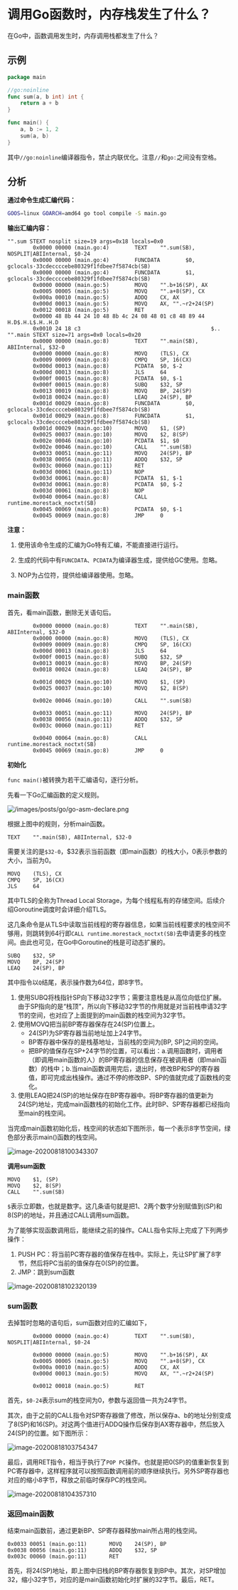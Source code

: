 # 调用Go函数时，内存栈发生了什么？

在Go中，函数调用发生时，内存调用栈都发生了什么？

## 示例

```go
package main

//go:noinline
func sum(a, b int) int {
	return a + b
}

func main() {
	a, b := 1, 2
	sum(a, b)
}
```

其中`//go:noinline`编译器指令，禁止内联优化。注意`//`和`go:`之间没有空格。


## 分析

**通过命令生成汇编代码：**

```bash
GOOS=linux GOARCH=amd64 go tool compile -S main.go
```

**输出汇编内容：**


```
"".sum STEXT nosplit size=19 args=0x18 locals=0x0
        0x0000 00000 (main.go:4)        TEXT    "".sum(SB), NOSPLIT|ABIInternal, $0-24
        0x0000 00000 (main.go:4)        FUNCDATA        $0, gclocals·33cdeccccebe80329f1fdbee7f5874cb(SB)
        0x0000 00000 (main.go:4)        FUNCDATA        $1, gclocals·33cdeccccebe80329f1fdbee7f5874cb(SB)
        0x0000 00000 (main.go:5)        MOVQ    "".b+16(SP), AX
        0x0005 00005 (main.go:5)        MOVQ    "".a+8(SP), CX
        0x000a 00010 (main.go:5)        ADDQ    CX, AX
        0x000d 00013 (main.go:5)        MOVQ    AX, "".~r2+24(SP)
        0x0012 00018 (main.go:5)        RET
        0x0000 48 8b 44 24 10 48 8b 4c 24 08 48 01 c8 48 89 44  H.D$.H.L$.H..H.D
        0x0010 24 18 c3                                         $..
"".main STEXT size=71 args=0x0 locals=0x20
        0x0000 00000 (main.go:8)        TEXT    "".main(SB), ABIInternal, $32-0
        0x0000 00000 (main.go:8)        MOVQ    (TLS), CX
        0x0009 00009 (main.go:8)        CMPQ    SP, 16(CX)
        0x000d 00013 (main.go:8)        PCDATA  $0, $-2
        0x000d 00013 (main.go:8)        JLS     64
        0x000f 00015 (main.go:8)        PCDATA  $0, $-1
        0x000f 00015 (main.go:8)        SUBQ    $32, SP
        0x0013 00019 (main.go:8)        MOVQ    BP, 24(SP)
        0x0018 00024 (main.go:8)        LEAQ    24(SP), BP
        0x001d 00029 (main.go:8)        FUNCDATA        $0, gclocals·33cdeccccebe80329f1fdbee7f5874cb(SB)
        0x001d 00029 (main.go:8)        FUNCDATA        $1, gclocals·33cdeccccebe80329f1fdbee7f5874cb(SB)
        0x001d 00029 (main.go:10)       MOVQ    $1, (SP)
        0x0025 00037 (main.go:10)       MOVQ    $2, 8(SP)
        0x002e 00046 (main.go:10)       PCDATA  $1, $0
        0x002e 00046 (main.go:10)       CALL    "".sum(SB)
        0x0033 00051 (main.go:11)       MOVQ    24(SP), BP
        0x0038 00056 (main.go:11)       ADDQ    $32, SP
        0x003c 00060 (main.go:11)       RET
        0x003d 00061 (main.go:11)       NOP
        0x003d 00061 (main.go:8)        PCDATA  $1, $-1
        0x003d 00061 (main.go:8)        PCDATA  $0, $-2
        0x003d 00061 (main.go:8)        NOP
        0x0040 00064 (main.go:8)        CALL    runtime.morestack_noctxt(SB)
        0x0045 00069 (main.go:8)        PCDATA  $0, $-1
        0x0045 00069 (main.go:8)        JMP     0
```

**注意：**

1. 使用该命令生成的汇编为Go特有汇编，不能直接进行运行。

2. 生成的代码中有`FUNCDATA`、`PCDATA`为编译器生成，提供给GC使用。忽略。

3. NOP为占位符，提供给编译器使用。忽略。


### main函数

首先，看main函数，删除无关语句后。

```
        0x0000 00000 (main.go:8)        TEXT    "".main(SB), ABIInternal, $32-0
        0x0000 00000 (main.go:8)        MOVQ    (TLS), CX
        0x0009 00009 (main.go:8)        CMPQ    SP, 16(CX)
        0x000d 00013 (main.go:8)        JLS     64
        0x000f 00015 (main.go:8)        SUBQ    $32, SP
        0x0013 00019 (main.go:8)        MOVQ    BP, 24(SP)
        0x0018 00024 (main.go:8)        LEAQ    24(SP), BP

        0x001d 00029 (main.go:10)       MOVQ    $1, (SP)
        0x0025 00037 (main.go:10)       MOVQ    $2, 8(SP)

        0x002e 00046 (main.go:10)       CALL    "".sum(SB)

        0x0033 00051 (main.go:11)       MOVQ    24(SP), BP
        0x0038 00056 (main.go:11)       ADDQ    $32, SP
        0x003c 00060 (main.go:11)       RET

        0x0040 00064 (main.go:8)        CALL    runtime.morestack_noctxt(SB)
        0x0045 00069 (main.go:8)        JMP     0
```



**初始化**

`func main()`被转换为若干汇编语句，逐行分析。



先看一下Go汇编函数的定义规则。



![/images/posts/go/go-asm-declare.png](go-asm-declare.png)



根据上图中的规则，分析main函数。

```
TEXT    "".main(SB), ABIInternal, $32-0
```

需要关注的是`$32-0`，$32表示当前函数（即main函数）的栈大小，0表示参数的大小，当前为0。




```
MOVQ    (TLS), CX
CMPQ    SP, 16(CX)
JLS     64
```

其中TLS的全称为Thread Local Storage，为每个线程私有的存储空间。后续介绍Goroutine调度时会详细介绍TLS。

这几条命令是从TLS中读取当前线程的寄存器信息，如果当前线程要求的栈空间不够用，则跳转到64行即`CALL runtime.morestack_noctxt(SB)`去申请更多的栈空间。由此也可见，在Go中Goroutine的栈是可动态扩展的。




```
SUBQ    $32, SP
MOVQ    BP, 24(SP)
LEAQ    24(SP), BP
```

其中指令以`Q`结尾，表示操作数为64位，即8字节。

1. 使用SUBQ将栈指针SP向下移动32字节；需要注意栈是从高位向低位扩展。由于SP指向的是“栈顶”，所以向下移动32字节的作用就是对当前栈申请32字节的空间，也对应了上面提到的main函数的栈空间为32字节。
2. 使用MOVQ把当前BP寄存器保存在24(SP)位置上。
   - 24(SP)为SP寄存器当前地址加上24字节。
   - BP寄存器中保存的是栈基地址，当前栈的空间为[BP, SP]之间的空间。
   - 把BP的值保存在SP+24字节的位置，可以看出：a.调用函数时，调用者（即调用main函数的人）的BP寄存器的信息保存在被调用者（即main函数）的栈中；b.当main函数调用完后，退出时，修改BP和SP的寄存器值，即可完成出栈操作。通过不停的修改BP、SP的值就完成了函数栈的变化。
3. 使用LEAQ把24(SP)的地址保存在BP寄存器中。将BP寄存器的值更新为24(SP)地址，完成main函数栈的初始化工作。此时BP、SP寄存器都已经指向至main的栈空间。



当完成main函数初始化后，栈空间的状态如下图所示，每一个表示8字节空间，绿色部分表示main()函数的栈空间。

![image-20200818100343307](image-20200818100343307.png)





**调用sum函数**

```
MOVQ    $1, (SP)
MOVQ    $2, 8(SP)
CALL    "".sum(SB)
```

`$`表示立即数，也就是数字。这几条语句就是把1、2两个数字分别赋值到(SP)和8(SP)的地址，并且通过CALL调用sum函数。



为了能够实现函数调用后，能继续之前的操作。CALL指令实际上完成了下列两步操作：

1. PUSH PC：将当前PC寄存器的值保存在栈中。实际上，先让SP扩展了8字节，然后将PC当前的值保存在0(SP)的位置。
2. JMP：跳到sum函数



![image-20200818102320139](image-20200818102320139.png)



### sum函数

去掉暂时忽略的语句后，sum函数对应的汇编如下，

```
        0x0000 00000 (main.go:4)        TEXT    "".sum(SB), NOSPLIT|ABIInternal, $0-24
        
        0x0000 00000 (main.go:5)        MOVQ    "".b+16(SP), AX
        0x0005 00005 (main.go:5)        MOVQ    "".a+8(SP), CX
        0x000a 00010 (main.go:5)        ADDQ    CX, AX
        0x000d 00013 (main.go:5)        MOVQ    AX, "".~r2+24(SP)
        
        0x0012 00018 (main.go:5)        RET
```



首先，`$0-24`表示sum的栈空间为0，参数与返回值一共为24字节。



其次，由于之前的CALL指令对SP寄存器做了修改，所以保存a、b的地址分别变成了8(SP)和16(SP)。对这两个值进行ADDQ操作后保存到AX寄存器中，然后放入24(SP)的位置。如下图所示：

![image-20200818103754347](image-20200818103754347.png)



最后，调用RET指令，相当于执行了`POP PC`操作。也就是把0(SP)的值重新恢复到PC寄存器中，这样程序就可以按照函数调用前的顺序继续执行。另外SP寄存器也对应的缩小8字节，释放之前临时保存PC的栈空间。

![image-20200818104357310](image-20200818104357310.png)



### 返回main函数

结束main函数前，通过更新BP、SP寄存器释放main所占用的栈空间。

```
0x0033 00051 (main.go:11)       MOVQ    24(SP), BP
0x0038 00056 (main.go:11)       ADDQ    $32, SP
0x003c 00060 (main.go:11)       RET
```

首先，将24(SP)地址，即上图中旧栈的BP寄存器恢复到BP中。其次，对SP增加32，缩小32字节，对应的是main函数初始化时扩展的32字节。最后，RET。

